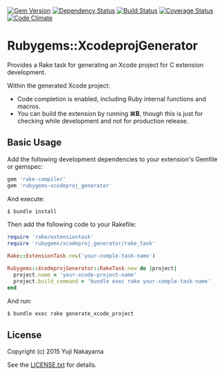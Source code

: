 [![Gem Version](http://img.shields.io/gem/v/rubygems-xcodeproj_generator.svg?style=flat)](http://badge.fury.io/rb/rubygems-xcodeproj_generator)
[![Dependency Status](http://img.shields.io/gemnasium/yujinakayama/rubygems-xcodeproj_generator.svg?style=flat)](https://gemnasium.com/yujinakayama/rubygems-xcodeproj_generator)
[![Build Status](https://travis-ci.org/yujinakayama/rubygems-xcodeproj_generator.svg?branch=master&style=flat)](https://travis-ci.org/yujinakayama/rubygems-xcodeproj_generator)
[![Coverage Status](http://img.shields.io/coveralls/yujinakayama/rubygems-xcodeproj_generator/master.svg?style=flat)](https://coveralls.io/r/yujinakayama/rubygems-xcodeproj_generator)
[![Code Climate](https://img.shields.io/codeclimate/github/yujinakayama/rubygems-xcodeproj_generator.svg?style=flat)](https://codeclimate.com/github/yujinakayama/rubygems-xcodeproj_generator)

# Rubygems::XcodeprojGenerator

Provides a Rake task for generating an Xcode project for C extension development.

Within the generated Xcode project:

* Code completion is enabled, including Ruby internal functions and macros.
* You can build the extension by running **⌘B**, though this is just for checking while development and not for production release.

## Basic Usage

Add the following development dependencies to your extension's Gemfile or gemspec:

```ruby
gem 'rake-compiler'
gem 'rubygems-xcodeproj_generator'
```

And execute:

```bash
$ bundle install
```

Then add the following code to your Rakefile:

```ruby
require 'rake/extensiontask'
require 'rubygems/xcodeproj_generator/rake_task'

Rake::ExtensionTask.new('your-comple-task-name')

Rubygems::XcodeprojGenerator::RakeTask.new do |project|
  project.name = 'your-xcode-project-name'
  project.build_command = 'bundle exec rake your-comple-task-name'
end
```

And run:

```bash
$ bundle exec rake generate_xcode_project
```

## License

Copyright (c) 2015 Yuji Nakayama

See the [LICENSE.txt](LICENSE.txt) for details.

